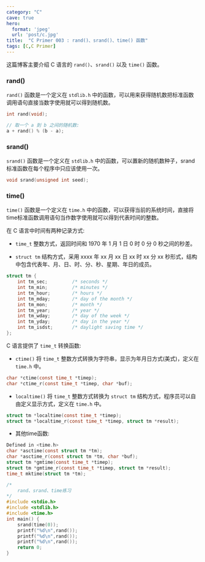 ```yaml
---
category: "C"
cave: true
hero:
  format: 'jpeg'
  url: 'post/c.jpg'
title:  "C Primer 003 : rand()、srand()、time() 函数"
tags: [C,C Primer]
---
```

这篇博客主要介绍 C 语言的 `rand()`、`srand()` 以及 `time()` 函数。

### rand()

`rand()` 函数是一个定义在 `stdlib.h` 中的函数，可以用来获得随机数把标准函数调用语句直接当数字使用就可以得到随机数。

```c
int rand(void);
```


```c
// 取一个 a 到 b 之间的随机数:
a + rand() % (b - a);
```


### srand()

`srand()` 函数是一个定义在 `stdlib.h` 中的函数，可以置新的随机数种子，srand标准函数在每个程序中只应该使用一次。

```c
void srand(unsigned int seed);
```


### time()

`time()` 函数是一个定义在 `time.h` 中的函数，可以获得当前的系统时间，直接将time标准函数调用语句当作数字使用就可以得到代表时间的整数。

在 C 语言中时间有两种记录方式:

* `time_t` 整数方式，返回时间和 1970 年 1 月 1 日 0 时 0 分 0 秒之间的秒差。

* `struct tm` 结构方式，采用 xxxx 年 xx 月 xx 日 xx 时 xx 分 xx 秒形式，结构中包含代表年、月、日、时、分、秒、星期、年日的成员。

```c
struct tm {
	int tm_sec;         /* seconds */
	int tm_min;         /* minutes */
	int tm_hour;        /* hours */
	int tm_mday;        /* day of the month */
	int tm_mon;         /* month */
	int tm_year;        /* year */
	int tm_wday;        /* day of the week */
	int tm_yday;        /* day in the year */
	int tm_isdst;       /* daylight saving time */
};
```

C 语言提供了 `time_t` 转换函数:

* `ctime()` 将 `time_t` 整数方式转换为字符串，显示为年月日方式(美式)，定义在 `time.h` 中。

```c
char *ctime(const time_t *timep);
char *ctime_r(const time_t *timep, char *buf);
```


* `localtime()` 将 `time_t` 整数方式转换为 `struct tm` 结构方式，程序员可以自由定义显示方式，定义在 `time.h` 中。

```c
struct tm *localtime(const time_t *timep);
struct tm *localtime_r(const time_t *timep, struct tm *result);
```


* 其他time函数:

```c
Defined in <time.h>
char *asctime(const struct tm *tm);
char *asctime_r(const struct tm *tm, char *buf);
struct tm *gmtime(const time_t *timep);
struct tm *gmtime_r(const time_t *timep, struct tm *result);
time_t mktime(struct tm *tm);
```


```c
/*
    rand、srand、time练习
*/
#include <stdio.h>
#include <stdlib.h>
#include <time.h>
int main() {
    srand(time(0));
    printf("%d\n",rand());
    printf("%d\n",rand());
    printf("%d\n",rand());
    return 0;
}
```




